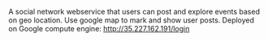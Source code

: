 A social network webservice that users can post and explore events based on geo location. Use google map to mark and show user posts. Deployed on Google compute engine:
http://35.227.162.191/login
